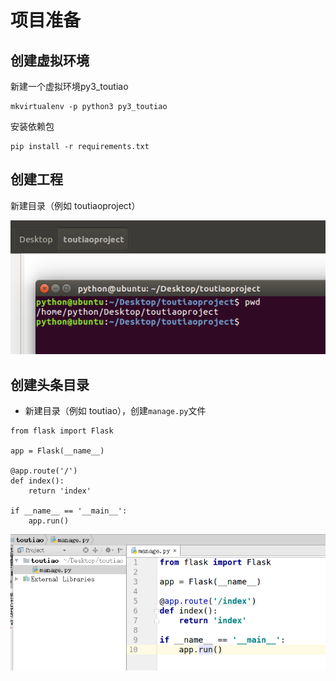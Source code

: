 # 项目准备

## 创建虚拟环境

新建一个虚拟环境py3\_toutiao

```
mkvirtualenv -p python3 py3_toutiao
```

安装依赖包

```
pip install -r requirements.txt
```

## 创建工程

新建目录（例如 toutiaoproject）

![](/assets/toutiaoproject.png)

## 创建头条目录

* 新建目录（例如 toutiao），创建`manage.py`文件

```
from flask import Flask

app = Flask(__name__)

@app.route('/')
def index():
    return 'index'

if __name__ == '__main__':
    app.run()
```

![](/assets/创建项目.png)

